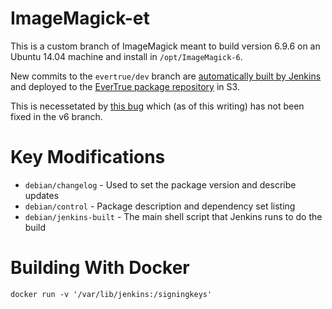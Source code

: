 ImageMagick-et
==============

This is a custom branch of ImageMagick meant to build version 6.9.6 on an Ubuntu 14.04 machine and install in `/opt/ImageMagick-6`.

New commits to the `evertrue/dev` branch are [automatically built by Jenkins](https://ci.evertrue.com/job/ImageMagick-debian/) and deployed to the [EverTrue package repository](https://console.aws.amazon.com/s3/home?region=us-east-1&bucket=ops.evertrue.com&prefix=debian-repo/) in S3.

This is necessetated by [this bug](http://www.imagemagick.org/discourse-server/viewtopic.php?t=28501) which (as of this writing) has not been fixed in the v6 branch.

Key Modifications
=================

* `debian/changelog` - Used to set the package version and describe updates
* `debian/control` - Package description and dependency set listing
* `debian/jenkins-built` - The main shell script that Jenkins runs to do the build

Building With Docker
====================

```
docker run -v '/var/lib/jenkins:/signingkeys'
```
